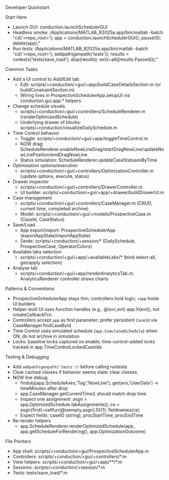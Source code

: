 Developer Quickstart

Start Here
- Launch GUI: conduction.launchSchedulerGUI
- Headless smoke: /Applications/MATLAB_R2025a.app/bin/matlab -batch "cd('<repo_root>'); app = conduction.launchSchedulerGUI(); pause(5); delete(app);"
- Run tests: /Applications/MATLAB_R2025a.app/bin/matlab -batch "cd('<repo_root>'); addpath(genpath('tests')); results = runtests('tests/save_load'); disp(results); exit(~all([results.Passed]));"

Common Tasks
- Add a UI control to Add/Edit tab
  - Edit: scripts/+conduction/+gui/+app/buildCaseDetailsSection.m (or buildConstraintSection.m)
  - Wiring lives in ProspectiveSchedulerApp.setupUI via conduction.gui.app.* helpers
- Change schedule visuals
  - scripts/+conduction/+gui/+controllers/ScheduleRenderer.m (renderOptimizedSchedule)
  - Underlying drawer of blocks: scripts/+conduction/visualizeDailySchedule.m
- Time Control behavior
  - Toggle: scripts/+conduction/+gui/+app/toggleTimeControl.m
  - NOW drag: ScheduleRenderer.enableNowLineDrag/startDragNowLine/updateNowLinePosition/endDragNowLine
  - Status simulation: ScheduleRenderer.updateCaseStatusesByTime
- Optimisation options/execution
  - scripts/+conduction/+gui/+controllers/OptimizationController.m (update options, execute, status)
- Drawer inspector
  - scripts/+conduction/+gui/+controllers/DrawerController.m
  - UI builder: scripts/+conduction/+gui/+app/+drawer/buildDrawerUI.m
- Case management
  - scripts/+conduction/+gui/+controllers/CaseManager.m (CRUD, current time, completed archive)
  - Model: scripts/+conduction/+gui/+models/ProspectiveCase.m (CaseId, CaseStatus)
- Save/Load
  - App export/import: ProspectiveSchedulerApp (exportAppState/importAppState)
  - Serde: scripts/+conduction/+session/* (DailySchedule, ProspectiveCase, OperatorColors)
- Available labs selection
  - scripts/+conduction/+gui/+app/+availableLabs/* (bind select-all, get/apply selection)
- Analyse tab
  - scripts/+conduction/+gui/+app/renderAnalyticsTab.m; AnalyticsRenderer controller draws charts

Patterns & Conventions
- ProspectiveSchedulerApp stays thin; controllers hold logic; `+app` holds UI builders
- Helper-built UI uses function handles (e.g., @(src,evt) app.X(evt)), not createCallbackFcn
- Controllers accept `app` as first parameter; prefer persistent `CaseId` via CaseManager.findCaseById
- Time Control uses simulated schedule (`app.SimulatedSchedule`) when ON; do not archive in simulation
- Locks: baseline locks captured on enable; time-control-added locks tracked in app.TimeControlLockedCaseIds

Testing & Debugging
- Add `addpath(genpath('tests'))` before calling runtests
- Clear cached classes if behavior seems stale: clear classes
- NOW line debug:
  - findobj(app.ScheduleAxes,'Tag','NowLine'); get(ans,'UserData') -> timeMinutes after drop
  - app.CaseManager.getCurrentTime() should match drop time
  - Inspect one assignment: asgn = app.OptimizedSchedule.labAssignments(); ce = asgn{find(~cellfun(@isempty,asgn),1)}(1); fieldnames(ce)
  - Expect fields: caseID (string), procStartTime, procEndTime
- Re-render helpers
  - app.ScheduleRenderer.renderOptimizedSchedule(app, app.getScheduleForRendering(), app.OptimizationOutcome)

File Pointers
- App shell: scripts/+conduction/+gui/ProspectiveSchedulerApp.m
- Controllers: scripts/+conduction/+gui/+controllers/*.m
- View helpers: scripts/+conduction/+gui/+app/**/*.m
- Sessions: scripts/+conduction/+session/*.m
- Tests: tests/save_load/*.m

